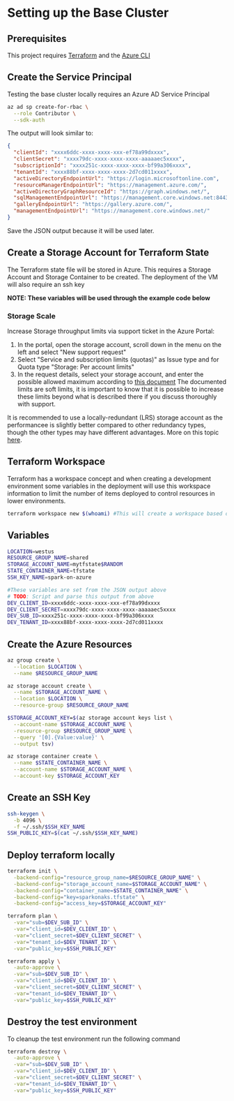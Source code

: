 # Setting up the Base Cluster

## Prerequisites

This project requires [Terraform](https://learn.hashicorp.com/terraform/getting-started/install.html) and the [Azure CLI](https://docs.microsoft.com/en-us/cli/azure/install-azure-cli?view=azure-cli-latest)

## Create the Service Principal

Testing the base cluster locally requires an Azure AD Service Principal

```bash
az ad sp create-for-rbac \
  --role Contributor \
  --sdk-auth
```

The output will look similar to:

```json
{
  "clientId": "xxxx6ddc-xxxx-xxxx-xxx-ef78a99dxxxx",
  "clientSecret": "xxxx79dc-xxxx-xxxx-xxxx-aaaaaec5xxxx",
  "subscriptionId": "xxxx251c-xxxx-xxxx-xxxx-bf99a306xxxx",
  "tenantId": "xxxx88bf-xxxx-xxxx-xxxx-2d7cd011xxxx",
  "activeDirectoryEndpointUrl": "https://login.microsoftonline.com",
  "resourceManagerEndpointUrl": "https://management.azure.com/",
  "activeDirectoryGraphResourceId": "https://graph.windows.net/",
  "sqlManagementEndpointUrl": "https://management.core.windows.net:8443/",
  "galleryEndpointUrl": "https://gallery.azure.com/",
  "managementEndpointUrl": "https://management.core.windows.net/"
}
```

Save the JSON output because it will be used later.

## Create a Storage Account for Terraform State

The Terraform state file will be stored in Azure. This requires a Storage Account and Storage Container to be created. The deployment of the VM will also require an ssh key

**NOTE: These variables will be used through the example code below**

### Storage Scale

Increase Storage throughput limits via support ticket in the Azure Portal:

1. In the portal, open the storage account, scroll down in the menu on the left and select "New support request"
1. Select "Service and subscription limits (quotas)" as Issue type and for Quota type "Storage: Per account limits"
1. In the request details, select your storage account, and enter the possible allowed maximum according to [this document](https://docs.microsoft.com/en-us/azure/azure-resource-manager/management/azure-subscription-service-limits#storage-limits) The documented limits are soft limits, it is important to know that it is possible to increase these limits beyond what is described there if you discuss thoroughly with support.

It is recommended to use a locally-redundant (LRS) storage account as the performancee is slightly better compared to other redundancy types, though the other types may have different advantages. More on this topic [here](https://docs.microsoft.com/en-us/azure/storage/common/storage-redundancy).

## Terraform Workspace

Terraform has a workspace concept and when creating a development environment some variables in the deployment will use this workspace information to limit the number of items deployed to control resources in lower environments.

```bash
terraform workspace new $(whoami) #This will create a workspace based on the computer username. This can be replaced with any value other than default
```

## Variables

```bash
LOCATION=westus
RESOURCE_GROUP_NAME=shared
STORAGE_ACCOUNT_NAME=mytfstate$RANDOM
STATE_CONTAINER_NAME=tfstate
SSH_KEY_NAME=spark-on-azure

#These variables are set from the JSON output above
# TODO: Script and parse this output from above
DEV_CLIENT_ID=xxxx6ddc-xxxx-xxxx-xxx-ef78a99dxxxx
DEV_CLIENT_SECRET=xxxx79dc-xxxx-xxxx-xxxx-aaaaaec5xxxx
DEV_SUB_ID=xxxx251c-xxxx-xxxx-xxxx-bf99a306xxxx
DEV_TENANT_ID=xxxx88bf-xxxx-xxxx-xxxx-2d7cd011xxxx
```

## Create the Azure Resources

```bash
az group create \
  --location $LOCATION \
  --name $RESOURCE_GROUP_NAME

az storage account create \
  --name $STORAGE_ACCOUNT_NAME \
  --location $LOCATION \
  --resource-group $RESOURCE_GROUP_NAME

$STORAGE_ACCOUNT_KEY=$(az storage account keys list \
  --account-name $STORAGE_ACCOUNT_NAME \
  -resource-group $RESOURCE_GROUP_NAME \
  --query '[0].{Value:value}' \
  --output tsv)

az storage container create \
  --name $STATE_CONTAINER_NAME \
  --account-name $STORAGE_ACCOUNT_NAME \
  --account-key $STORAGE_ACCOUNT_KEY
```

## Create an SSH Key

```bash
ssh-keygen \
  -b 4096 \
  -f ~/.ssh/$SSH_KEY_NAME
SSH_PUBLIC_KEY=$(cat ~/.ssh/$SSH_KEY_NAME)
```

## Deploy terraform locally

```bash
terraform init \
  -backend-config="resource_group_name=$RESOURCE_GROUP_NAME" \
  -backend-config="storage_account_name=$STORAGE_ACCOUNT_NAME" \
  -backend-config="container_name=$STATE_CONTAINER_NAME" \
  -backend-config="key=sparkonaks.tfstate" \
  -backend-config="access_key=$STORAGE_ACCOUNT_KEY"

terraform plan \
  -var="sub=$DEV_SUB_ID" \
  -var="client_id=$DEV_CLIENT_ID" \
  -var="client_secret=$DEV_CLIENT_SECRET" \
  -var="tenant_id=$DEV_TENANT_ID" \
  -var="public_key=$SSH_PUBLIC_KEY"

terraform apply \
  -auto-approve \
  -var="sub=$DEV_SUB_ID" \
  -var="client_id=$DEV_CLIENT_ID" \
  -var="client_secret=$DEV_CLIENT_SECRET" \
  -var="tenant_id=$DEV_TENANT_ID" \
  -var="public_key=$SSH_PUBLIC_KEY"
```

## Destroy the test environment

To cleanup the test environment run the following command

```bash
terraform destroy \
  -auto-approve \
  -var="sub=$DEV_SUB_ID" \
  -var="client_id=$DEV_CLIENT_ID" \
  -var="client_secret=$DEV_CLIENT_SECRET" \
  -var="tenant_id=$DEV_TENANT_ID" \
  -var="public_key=$SSH_PUBLIC_KEY"
```
